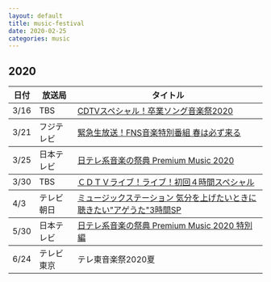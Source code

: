 ```yaml
---
layout: default
title: music-festival
date: 2020-02-25
categories: music
---
```


## 2020
<table class="table table-striped">
  <thead>
    <tr>
      <th>日付</th>
      <th>放送局</th>
      <th>タイトル</th>
    </tr>
  </thead>
  <tbody>
    <tr>
      <td>3/16</td>
      <td>TBS</td>
      <td><a href="https://kun153.github.io/music-festival/cdtv/sp_spring2020.html">CDTVスペシャル！卒業ソング音楽祭2020</a></td>
    </tr>
  </tbody>
  <tbody>
    <tr>
      <td>3/21</td>
      <td>フジテレビ</td>
      <td><a href="https://kun153.github.io/music-festival/fns/2020sp.html">緊急生放送！FNS音楽特別番組 春は必ず来る</a></td>
    </tr>
  </tbody>
   <tbody>
    <tr>
      <td>3/25</td>
      <td>日本テレビ</td>
      <td><a href="https://kun153.github.io/music-festival/premium_music/2020.html">日テレ系音楽の祭典 Premium Music 2020</a></td>
    </tr>
  </tbody>
  <tbody>
    <tr>
      <td>3/30</td>
      <td>TBS</td>
      <td><a href="https://kun153.github.io/music-festival/cdtv_livelive/20200330.html">ＣＤＴＶライブ！ライブ！初回４時間スペシャル</a></td>
    </tr>
  </tbody>
    <tbody>
    <tr>
      <td>4/3</td>
      <td>テレビ朝日</td>
      <td><a href="https://kun153.github.io/music-festival/music_station/20200403.html">ミュージックステーション 気分を上げたいときに聴きたい"アゲうた"3時間SP</a></td>
    </tr>
  </tbody>
   <tbody>
    <tr>
      <td>5/30</td>
      <td>日本テレビ</td>
      <td><a href="https://kun153.github.io/music-festival/premium_music/2020-special.html">日テレ系音楽の祭典 Premium Music 2020 特別編</a></td>
    </tr>
  </tbody>
     <tbody>
    <tr>
      <td>6/24</td>
      <td>テレビ東京</td>
      <td>テレ東音楽祭2020夏</td>
    </tr>
  </tbody>
</table>